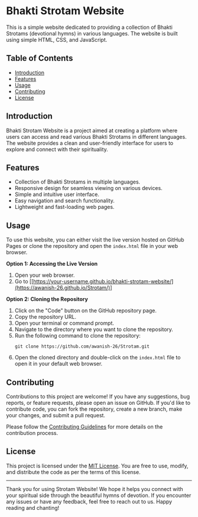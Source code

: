 # Bhakti Strotam Website

This is a simple website dedicated to providing a collection of Bhakti Strotams (devotional hymns) in various languages. The website is built using simple HTML, CSS, and JavaScript.

## Table of Contents
- [Introduction](#introduction)
- [Features](#features)
- [Usage](#usage)
- [Contributing](#contributing)
- [License](#license)

## Introduction

Bhakti Strotam Website is a project aimed at creating a platform where users can access and read various Bhakti Strotams in different languages. The website provides a clean and user-friendly interface for users to explore and connect with their spirituality.

## Features

- Collection of Bhakti Strotams in multiple languages.
- Responsive design for seamless viewing on various devices.
- Simple and intuitive user interface.
- Easy navigation and search functionality.
- Lightweight and fast-loading web pages.

## Usage

To use this website, you can either visit the live version hosted on GitHub Pages or clone the repository and open the `index.html` file in your web browser.

**Option 1: Accessing the Live Version**
1. Open your web browser.
2. Go to [[https://your-username.github.io/bhakti-strotam-website/](https://awanish-26.github.io/Strotam/)]

**Option 2: Cloning the Repository**
1. Click on the "Code" button on the GitHub repository page.
2. Copy the repository URL.
3. Open your terminal or command prompt.
4. Navigate to the directory where you want to clone the repository.
5. Run the following command to clone the repository:
   ```
   git clone https://github.com/awanish-26/Strotam.git
   ```
6. Open the cloned directory and double-click on the `index.html` file to open it in your default web browser.

## Contributing

Contributions to this project are welcome! If you have any suggestions, bug reports, or feature requests, please open an issue on GitHub. If you'd like to contribute code, you can fork the repository, create a new branch, make your changes, and submit a pull request.

Please follow the [Contributing Guidelines](CONTRIBUTING.md) for more details on the contribution process.

## License

This project is licensed under the [MIT License](LICENSE). You are free to use, modify, and distribute the code as per the terms of this license.

---

Thank you for using Strotam Website! We hope it helps you connect with your spiritual side through the beautiful hymns of devotion. If you encounter any issues or have any feedback, feel free to reach out to us. Happy reading and chanting!

